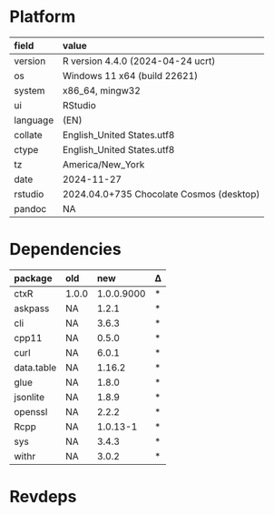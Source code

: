 # Platform

|field    |value                                    |
|:--------|:----------------------------------------|
|version  |R version 4.4.0 (2024-04-24 ucrt)        |
|os       |Windows 11 x64 (build 22621)             |
|system   |x86_64, mingw32                          |
|ui       |RStudio                                  |
|language |(EN)                                     |
|collate  |English_United States.utf8               |
|ctype    |English_United States.utf8               |
|tz       |America/New_York                         |
|date     |2024-11-27                               |
|rstudio  |2024.04.0+735 Chocolate Cosmos (desktop) |
|pandoc   |NA                                       |

# Dependencies

|package    |old   |new        |Δ  |
|:----------|:-----|:----------|:--|
|ctxR       |1.0.0 |1.0.0.9000 |*  |
|askpass    |NA    |1.2.1      |*  |
|cli        |NA    |3.6.3      |*  |
|cpp11      |NA    |0.5.0      |*  |
|curl       |NA    |6.0.1      |*  |
|data.table |NA    |1.16.2     |*  |
|glue       |NA    |1.8.0      |*  |
|jsonlite   |NA    |1.8.9      |*  |
|openssl    |NA    |2.2.2      |*  |
|Rcpp       |NA    |1.0.13-1   |*  |
|sys        |NA    |3.4.3      |*  |
|withr      |NA    |3.0.2      |*  |

# Revdeps

